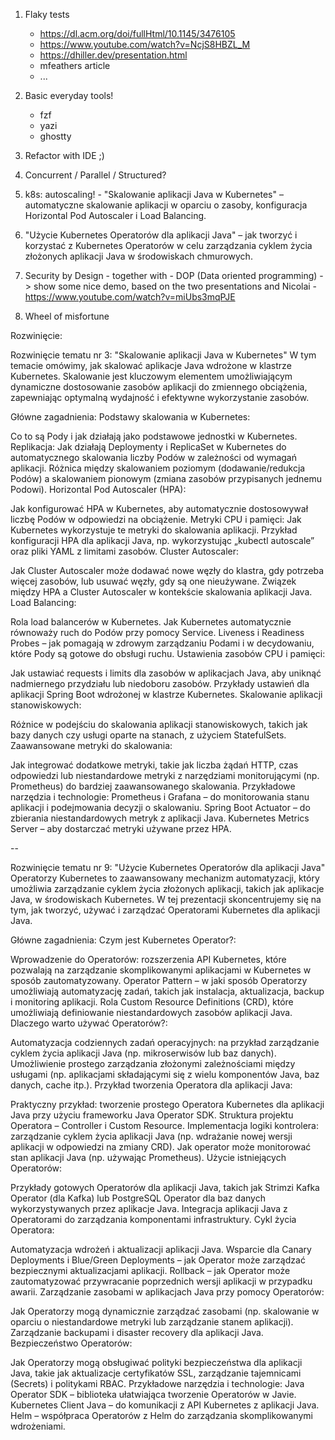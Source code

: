 

1. Flaky tests
    - https://dl.acm.org/doi/fullHtml/10.1145/3476105
    - https://www.youtube.com/watch?v=NcjS8HBZL_M
    - https://dhiller.dev/presentation.html 
    - mfeathers article
    - ...

2. Basic everyday tools!
    - fzf
    - yazi
    - ghostty

3. Refactor with IDE ;) 

4. Concurrent / Parallel / Structured?

5. k8s: autoscaling! - "Skalowanie aplikacji Java w Kubernetes" – automatyczne skalowanie aplikacji w oparciu o zasoby, konfiguracja Horizontal Pod Autoscaler i Load Balancing.

6. "Użycie Kubernetes Operatorów dla aplikacji Java" – jak tworzyć i korzystać z Kubernetes Operatorów w celu zarządzania cyklem życia złożonych aplikacji Java w środowiskach chmurowych.

7. Security by Design - together with - DOP (Data oriented programming) -> show some nice demo, based on the two presentations and Nicolai - https://www.youtube.com/watch?v=miUbs3mqPJE

8. Wheel of misfortune



Rozwinięcie:

Rozwinięcie tematu nr 3: "Skalowanie aplikacji Java w Kubernetes"
W tym temacie omówimy, jak skalować aplikacje Java wdrożone w klastrze Kubernetes. Skalowanie jest kluczowym elementem umożliwiającym dynamiczne dostosowanie zasobów aplikacji do zmiennego obciążenia, zapewniając optymalną wydajność i efektywne wykorzystanie zasobów.

Główne zagadnienia:
Podstawy skalowania w Kubernetes:

Co to są Pody i jak działają jako podstawowe jednostki w Kubernetes.
Replikacja: Jak działają Deploymenty i ReplicaSet w Kubernetes do automatycznego skalowania liczby Podów w zależności od wymagań aplikacji.
Różnica między skalowaniem poziomym (dodawanie/redukcja Podów) a skalowaniem pionowym (zmiana zasobów przypisanych jednemu Podowi).
Horizontal Pod Autoscaler (HPA):

Jak konfigurować HPA w Kubernetes, aby automatycznie dostosowywał liczbę Podów w odpowiedzi na obciążenie.
Metryki CPU i pamięci: Jak Kubernetes wykorzystuje te metryki do skalowania aplikacji.
Przykład konfiguracji HPA dla aplikacji Java, np. wykorzystując „kubectl autoscale” oraz pliki YAML z limitami zasobów.
Cluster Autoscaler:

Jak Cluster Autoscaler może dodawać nowe węzły do klastra, gdy potrzeba więcej zasobów, lub usuwać węzły, gdy są one nieużywane.
Związek między HPA a Cluster Autoscaler w kontekście skalowania aplikacji Java.
Load Balancing:

Rola load balancerów w Kubernetes. Jak Kubernetes automatycznie równoważy ruch do Podów przy pomocy Service.
Liveness i Readiness Probes – jak pomagają w zdrowym zarządzaniu Podami i w decydowaniu, które Pody są gotowe do obsługi ruchu.
Ustawienia zasobów CPU i pamięci:

Jak ustawiać requests i limits dla zasobów w aplikacjach Java, aby uniknąć nadmiernego przydziału lub niedoboru zasobów.
Przykłady ustawień dla aplikacji Spring Boot wdrożonej w klastrze Kubernetes.
Skalowanie aplikacji stanowiskowych:

Różnice w podejściu do skalowania aplikacji stanowiskowych, takich jak bazy danych czy usługi oparte na stanach, z użyciem StatefulSets.
Zaawansowane metryki do skalowania:

Jak integrować dodatkowe metryki, takie jak liczba żądań HTTP, czas odpowiedzi lub niestandardowe metryki z narzędziami monitorującymi (np. Prometheus) do bardziej zaawansowanego skalowania.
Przykładowe narzędzia i technologie:
Prometheus i Grafana – do monitorowania stanu aplikacji i podejmowania decyzji o skalowaniu.
Spring Boot Actuator – do zbierania niestandardowych metryk z aplikacji Java.
Kubernetes Metrics Server – aby dostarczać metryki używane przez HPA.


--

Rozwinięcie tematu nr 9: "Użycie Kubernetes Operatorów dla aplikacji Java"
Operatorzy Kubernetes to zaawansowany mechanizm automatyzacji, który umożliwia zarządzanie cyklem życia złożonych aplikacji, takich jak aplikacje Java, w środowiskach Kubernetes. W tej prezentacji skoncentrujemy się na tym, jak tworzyć, używać i zarządzać Operatorami Kubernetes dla aplikacji Java.

Główne zagadnienia:
Czym jest Kubernetes Operator?:

Wprowadzenie do Operatorów: rozszerzenia API Kubernetes, które pozwalają na zarządzanie skomplikowanymi aplikacjami w Kubernetes w sposób zautomatyzowany.
Operator Pattern – w jaki sposób Operatorzy umożliwiają automatyzację zadań, takich jak instalacja, aktualizacja, backup i monitoring aplikacji.
Rola Custom Resource Definitions (CRD), które umożliwiają definiowanie niestandardowych zasobów aplikacji Java.
Dlaczego warto używać Operatorów?:

Automatyzacja codziennych zadań operacyjnych: na przykład zarządzanie cyklem życia aplikacji Java (np. mikroserwisów lub baz danych).
Umożliwienie prostego zarządzania złożonymi zależnościami między usługami (np. aplikacjami składającymi się z wielu komponentów Java, baz danych, cache itp.).
Przykład tworzenia Operatora dla aplikacji Java:

Praktyczny przykład: tworzenie prostego Operatora Kubernetes dla aplikacji Java przy użyciu frameworku Java Operator SDK.
Struktura projektu Operatora – Controller i Custom Resource.
Implementacja logiki kontrolera: zarządzanie cyklem życia aplikacji Java (np. wdrażanie nowej wersji aplikacji w odpowiedzi na zmiany CRD).
Jak operator może monitorować stan aplikacji Java (np. używając Prometheus).
Użycie istniejących Operatorów:

Przykłady gotowych Operatorów dla aplikacji Java, takich jak Strimzi Kafka Operator (dla Kafka) lub PostgreSQL Operator dla baz danych wykorzystywanych przez aplikacje Java.
Integracja aplikacji Java z Operatorami do zarządzania komponentami infrastruktury.
Cykl życia Operatora:

Automatyzacja wdrożeń i aktualizacji aplikacji Java.
Wsparcie dla Canary Deployments i Blue/Green Deployments – jak Operator może zarządzać bezpiecznymi aktualizacjami aplikacji.
Rollback – jak Operator może zautomatyzować przywracanie poprzednich wersji aplikacji w przypadku awarii.
Zarządzanie zasobami w aplikacjach Java przy pomocy Operatorów:

Jak Operatorzy mogą dynamicznie zarządzać zasobami (np. skalowanie w oparciu o niestandardowe metryki lub zarządzanie stanem aplikacji).
Zarządzanie backupami i disaster recovery dla aplikacji Java.
Bezpieczeństwo Operatorów:

Jak Operatorzy mogą obsługiwać polityki bezpieczeństwa dla aplikacji Java, takie jak aktualizacje certyfikatów SSL, zarządzanie tajemnicami (Secrets) i politykami RBAC.
Przykładowe narzędzia i technologie:
Java Operator SDK – biblioteka ułatwiająca tworzenie Operatorów w Javie.
Kubernetes Client Java – do komunikacji z API Kubernetes z aplikacji Java.
Helm – współpraca Operatorów z Helm do zarządzania skomplikowanymi wdrożeniami.
